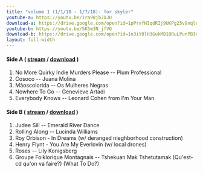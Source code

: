 ```yaml
---
title: "volume 1 (1/1/18 - 1/7/18): for skyler"
youtube-a: https://youtu.be/1ra90jbJDJU
download-a: https://drive.google.com/open?id=1pPrxfHIqdRIj9UKPg25v9nqluo8xQmCV
youtube-b: https://youtu.be/5K5m3N_jfVQ
download-b: https://drive.google.com/open?id=1n3iY0lH3GukMB18RuLPunPB3G9VtT80S
layout: full-width 
---
```

#### Side A ( <a target="_blank" href="{{ page.youtube-a }}">stream</a> / <a target="_blank" href="{{ page.download-a }}">download</a> ) ####
1. No More Quirky Indie Murders Please -- Plum Professional
2. Cosoco -- Juana Molina
3. Mãoscolorida -- Os Mulheres Negras
4. Nowhere To Go -- Genevieve Artadi
5. Everybody Knows -- Leonard Cohen from I'm Your Man

#### Side B ( <a target="_blank" href="{{ page.youtube-b }}">stream</a> / <a target="_blank" href="{{ page.download-b }}">download</a> ) ####
1. Judee Sill -- Emerald River Dance
2. Rolling Along -- Lucinda Williams
3. Roy Orbison - In Dreams (w/ deranged nieghborhood construction)
4. Henry Flynt - You Are My Everlovin (w/ local drones)
5. Roses -- Lily Konigsberg
6. Groupe Folklorique Montagnais -- Tshekuan Mak Tshetutamak (Qu'est-cd qu'on va faire?) (What To Do?)
